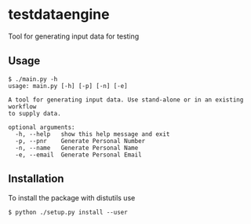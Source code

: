 # testdataengine
Tool for generating input data for testing


## Usage
```
$ ./main.py -h
usage: main.py [-h] [-p] [-n] [-e]

A tool for generating input data. Use stand-alone or in an existing workflow
to supply data.

optional arguments:
  -h, --help   show this help message and exit
  -p, --pnr    Generate Personal Number
  -n, --name   Generate Personal Name
  -e, --email  Generate Personal Email
```

## Installation
To install the package with distutils use 
```
$ python ./setup.py install --user
```
